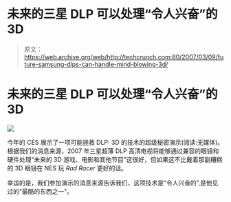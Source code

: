 # 未来的三星 DLP 可以处理“令人兴奋”的 3D

> 原文：<https://web.archive.org/web/http://techcrunch.com:80/2007/03/09/future-samsung-dlps-can-handle-mind-blowing-3d/>

# 未来的三星 DLP 可以处理“令人兴奋”的 3D

![](img/9b2a1c63b7bba4039130d9fcf9ba489f.png)

今年的 CES 展示了一项可能拯救 DLP: 3D 的技术的超级秘密演示(阅读:无媒体)。根据我们的消息来源，2007 年三星超薄 DLP 高清电视将能够通过兼容的眼镜和硬件处理“未来的 3D 游戏、电影和其他节目”这很好，但如果这不比戴着那副糟糕的 3D 眼镜在 NES 玩 *Rad Racer* 更好的话。

幸运的是，我们参加演示的消息来源告诉我们，这项技术是“令人兴奋的”,是他见过的“最酷的东西之一”。